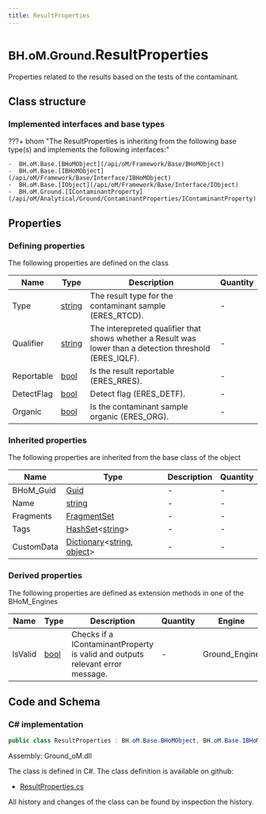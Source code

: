 ```yaml
---
title: ResultProperties
---
```


# <small>BH.oM.Ground.</small>**ResultProperties**

Properties related to the results based on the tests of the contaminant.

## Class structure

### Implemented interfaces and base types

???+ bhom "The ResultProperties is inheriting from the following base type(s) and implements the following interfaces:"

    -  BH.oM.Base.[BHoMObject](/api/oM/Framework/Base/BHoMObject)
    -  BH.oM.Base.[IBHoMObject](/api/oM/Framework/Base/Interface/IBHoMObject)
    -  BH.oM.Base.[IObject](/api/oM/Framework/Base/Interface/IObject)
    -  BH.oM.Ground.[IContaminantProperty](/api/oM/Analytical/Ground/ContaminantProperties/IContaminantProperty)


## Properties



### Defining properties

The following properties are defined on the class

| Name             | Type             | Description      | Quantity         |
|------------------|------------------|------------------|------------------|
| Type | [string](https://learn.microsoft.com/en-us/dotnet/api/System.String?view=netstandard-2.0) | The result type for the contaminant sample (ERES_RTCD). | - |
| Qualifier | [string](https://learn.microsoft.com/en-us/dotnet/api/System.String?view=netstandard-2.0) | The interepreted qualifier that shows whether a Result was lower than a detection threshold (ERES_IQLF). | - |
| Reportable | [bool](https://learn.microsoft.com/en-us/dotnet/api/System.Boolean?view=netstandard-2.0) | Is the result reportable (ERES_RRES). | - |
| DetectFlag | [bool](https://learn.microsoft.com/en-us/dotnet/api/System.Boolean?view=netstandard-2.0) | Detect flag (ERES_DETF). | - |
| Organic | [bool](https://learn.microsoft.com/en-us/dotnet/api/System.Boolean?view=netstandard-2.0) | Is the contaminant sample organic (ERES_ORG). | - |


### Inherited properties
The following properties are inherited from the base class of the object

| Name             | Type             | Description      | Quantity         |
|------------------|------------------|------------------|------------------|
| BHoM_Guid | [Guid](https://learn.microsoft.com/en-us/dotnet/api/System.Guid?view=netstandard-2.0) | - | - |
| Name | [string](https://learn.microsoft.com/en-us/dotnet/api/System.String?view=netstandard-2.0) | - | - |
| Fragments | [FragmentSet](/api/oM/Framework/Base/FragmentSet) | - | - |
| Tags | [HashSet](https://learn.microsoft.com/en-us/dotnet/api/System.Collections.Generic.HashSet-1?view=netstandard-2.0)&lt;[string](https://learn.microsoft.com/en-us/dotnet/api/System.String?view=netstandard-2.0)&gt; | - | - |
| CustomData | [Dictionary](https://learn.microsoft.com/en-us/dotnet/api/System.Collections.Generic.Dictionary-2?view=netstandard-2.0)&lt;[string](https://learn.microsoft.com/en-us/dotnet/api/System.String?view=netstandard-2.0), [object](https://learn.microsoft.com/en-us/dotnet/api/System.Object?view=netstandard-2.0)&gt; | - | - |


### Derived properties

The following properties are defined as extension methods in one of the BHoM_Engines

| Name             | Type             | Description      | Quantity         | Engine           |
|------------------|------------------|------------------|------------------|------------------|
| IsValid | [bool](https://learn.microsoft.com/en-us/dotnet/api/System.Boolean?view=netstandard-2.0) | Checks if a IContaminantProperty is valid and outputs relevant error message. | - | Ground_Engine |


## Code and Schema

### C# implementation

``` C# title="C#"
public class ResultProperties : BH.oM.Base.BHoMObject, BH.oM.Base.IBHoMObject, BH.oM.Base.IObject, BH.oM.Ground.IContaminantProperty
```

Assembly: Ground_oM.dll

The class is defined in C#. The class definition is available on github:

- [ResultProperties.cs](https://github.com/BHoM/BHoM/blob/develop/Ground_oM/ContaminantProperties\ResultProperties.cs)

All history and changes of the class can be found by inspection the history.
